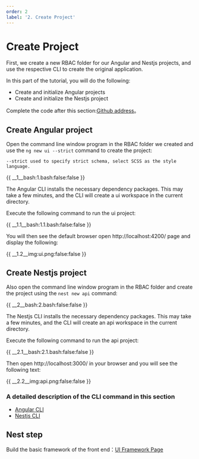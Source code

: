 ```yaml
---
order: 2
label: '2. Create Project'
---
```


# Create Project

First, we create a new RBAC folder for our Angular and Nestjs projects, and use the respective CLI to create the original application.

In this part of the tutorial, you will do the following:

- Create and initialize Angular projects
- Create and initialize the Nestjs project

Complete the code after this section:<a href="https://github.com/NG-NEST/ng-nest-examples/tree/master/RBAC/2-create-project" target="_blank">Github address</a>。

## Create Angular project

Open the command line window program in the RBAC folder we created and use the `ng new ui --strict` command to create the project:

```info
--strict used to specify strict schema, select SCSS as the style language.
```

{{ __1\__bash:1.bash:false:false }}

The Angular CLI installs the necessary dependency packages. This may take a few minutes, and the CLI will create a ui workspace in the current directory.

Execute the following command to run the ui project:

{{ __1.1\__bash:1.1.bash:false:false }}

You will then see the default browser open http://localhost:4200/ page and display the following:

{{ __1.2\__img:ui.png:false:false }}

## Create Nestjs project

Also open the command line window program in the RBAC folder and create the project using the `nest new api` command:

{{ __2\__bash:2.bash:false:false }}

The Nestjs CLI installs the necessary dependency packages. This may take a few minutes, and the CLI will create an api workspace in the current directory.

Execute the following command to run the api project:

{{ __2.1\__bash:2.1.bash:false:false }}

Then open http://localhost:3000/ in your browser and you will see the following text:

{{ __2.2\__img:api.png:false:false }}

### A detailed description of the CLI command in this section

- <a href="https://angular.cn/cli" target="_blank">Angular CLI</a>
- <a href="https://docs.nestjs.com/cli/overview" target="_blank">Nestjs CLI</a>

## Nest step

Build the basic framework of the front end：[UI Framework Page](index/docs/en_US/course/rbac/3-ui-frame)
